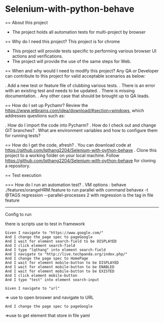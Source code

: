 # Selenium-with-python-behave

== About this project
* The project holds all automation tests for multi-project by browser


== Why do I need this project?
This project is for chrome

* This project will provide tests specific to performing various browser UI actions and verifications.
* The project will provide the use of the same steps for Web.

== When and why would I need to modify this project?
Any QA or Developer can contribute to this project for valid acceptable scenarios as below:

. Add a new test or feature file of clubbing various tests.
. There is an error with an existing test and needs to be updated.
. There is missing documentation.
. Any other case that should be brought up to QA leads.

== How do I set up Pychamr?
Review the https://www.jetbrains.com/idea/download/#section=windows, which addresses
questions such as:

. How do I import the code into Pycharm?
. How do I check out and change GIT branches?
. What are environment variables and how to configure them for running tests?

== How do I get the code, afresh?
. You can download code at https://github.com/lqthang2204/Selenium-with-python-behave
. Clone this project to a working folder on your local machine.
Follow https://github.com/lqthang2204/Selenium-with-python-behave for cloning a repository.

== Test execution

=== How do I run an automation test?
. VM options : behave ./features/orangeHRM.feature
to run parallel with command behavex -t @TAGS regression --parallel-processes 2
with regression is the tag in file feature

----



Config to run

there is scripts use to test in framework

    Given I navigate to "https://www.google.com/"
    And I change the page spec to pageGoogle
    And I wait for element search-field to be DISPLAYED
    And I click element search-field
    And I type "lqthang" into element search-field
    And I navigate to "http://live.techpanda.org/index.php/"
    And I change the page spec to HomePage
    And I wait for element mobile-button to be DISPLAYED
    And I wait for element mobile-button to be ENABLED
    And I wait for element mobile-button to be EXISTED
    And I click element mobile-button
    And I type "test" into element search-input

    Given I navigate to "url"
=> use to open broswer and navigate to URL


    And I change the page spec to pageGoogle
=>use to get element that store in file yaml

